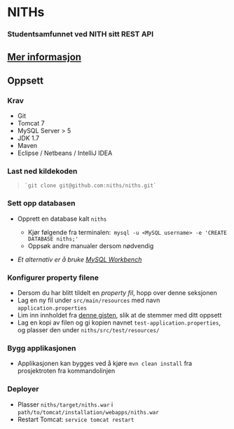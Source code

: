 # NITHs
### Studentsamfunnet ved NITH sitt REST API
##  [Mer informasjon](http://ec2-46-137-46-84.eu-west-1.compute.amazonaws.com/)

## Oppsett

### Krav
- Git
- Tomcat 7
- MySQL Server > 5
- JDK 1.7
- Maven
- Eclipse / Netbeans / IntelliJ IDEA

### Last ned kildekoden
>     `git clone git@github.com:niths/niths.git`

### Sett opp databasen
- Opprett en database kalt `niths`
    - Kjør følgende fra terminalen:` mysql -u <MySQL username> -e 'CREATE DATABASE niths;'`
    - Oppsøk andre manualer dersom nødvendig

- *Et alternativ er å bruke [MySQL Workbench](http://www.mysql.com/products/workbench/)*

### Konfigurer property filene
- Dersom du har blitt tildelt en *property fil*, hopp over denne seksjonen
- Lag en ny fil under `src/main/resources` med navn `application.properties`
- Lim inn innholdet fra [denne gisten](https://gist.github.com/2226677), slik at de stemmer med ditt oppsett
- Lag en kopi av filen og gi kopien navnet `test-application.properties`, og plasser den under `niths/src/test/resources/`

### Bygg applikasjonen
- Applikasjonen kan bygges ved å kjøre `mvn clean install` fra prosjektroten fra kommandolinjen

### Deployer
- Plasser `niths/target/niths.war` i  `path/to/tomcat/installation/webapps/niths.war`
- Restart Tomcat: `service tomcat restart`
